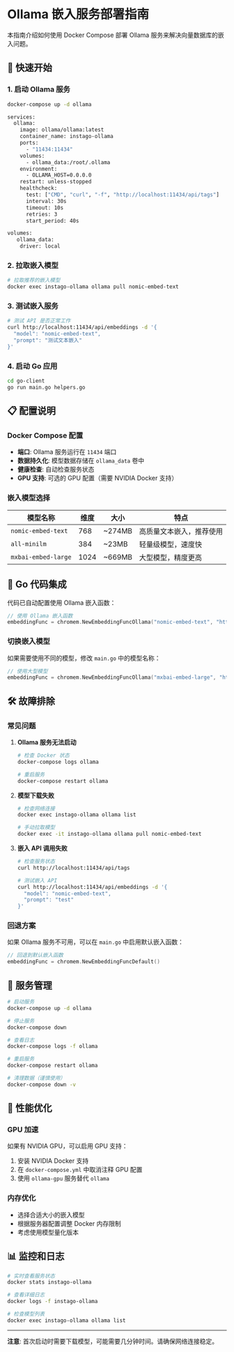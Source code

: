 # Ollama 嵌入服务部署指南

本指南介绍如何使用 Docker Compose 部署 Ollama 服务来解决向量数据库的嵌入问题。

## 🚀 快速开始

### 1. 启动 Ollama 服务

```bash
docker-compose up -d ollama

services:
  ollama:
    image: ollama/ollama:latest
    container_name: instago-ollama
    ports:
      - "11434:11434"
    volumes:
      - ollama_data:/root/.ollama
    environment:
      - OLLAMA_HOST=0.0.0.0
    restart: unless-stopped
    healthcheck:
      test: ["CMD", "curl", "-f", "http://localhost:11434/api/tags"]
      interval: 30s
      timeout: 10s
      retries: 3
      start_period: 40s

volumes:
   ollama_data:
    driver: local
```

### 2. 拉取嵌入模型

```bash
# 拉取推荐的嵌入模型
docker exec instago-ollama ollama pull nomic-embed-text
```

### 3. 测试嵌入服务

```bash
# 测试 API 是否正常工作
curl http://localhost:11434/api/embeddings -d '{
  "model": "nomic-embed-text",
  "prompt": "测试文本嵌入"
}'
```

### 4. 启动 Go 应用

```bash
cd go-client
go run main.go helpers.go
```

## 📋 配置说明

### Docker Compose 配置

- **端口**: Ollama 服务运行在 `11434` 端口
- **数据持久化**: 模型数据存储在 `ollama_data` 卷中
- **健康检查**: 自动检查服务状态
- **GPU 支持**: 可选的 GPU 配置（需要 NVIDIA Docker 支持）

### 嵌入模型选择

| 模型名称 | 维度 | 大小 | 特点 |
|---------|------|------|------|
| `nomic-embed-text` | 768 | ~274MB | 高质量文本嵌入，推荐使用 |
| `all-minilm` | 384 | ~23MB | 轻量级模型，速度快 |
| `mxbai-embed-large` | 1024 | ~669MB | 大型模型，精度更高 |

## 🔧 Go 代码集成

代码已自动配置使用 Ollama 嵌入函数：

```go
// 使用 Ollama 嵌入函数
embeddingFunc = chromem.NewEmbeddingFuncOllama("nomic-embed-text", "http://localhost:11434/api")
```

### 切换嵌入模型

如果需要使用不同的模型，修改 `main.go` 中的模型名称：

```go
// 使用大型模型
embeddingFunc = chromem.NewEmbeddingFuncOllama("mxbai-embed-large", "http://localhost:11434/api")
```

## 🛠️ 故障排除

### 常见问题

1. **Ollama 服务无法启动**
   ```bash
   # 检查 Docker 状态
   docker-compose logs ollama
   
   # 重启服务
   docker-compose restart ollama
   ```

2. **模型下载失败**
   ```bash
   # 检查网络连接
   docker exec instago-ollama ollama list
   
   # 手动拉取模型
   docker exec -it instago-ollama ollama pull nomic-embed-text
   ```

3. **嵌入 API 调用失败**
   ```bash
   # 检查服务状态
   curl http://localhost:11434/api/tags
   
   # 测试嵌入 API
   curl http://localhost:11434/api/embeddings -d '{
     "model": "nomic-embed-text",
     "prompt": "test"
   }'
   ```

### 回退方案

如果 Ollama 服务不可用，可以在 `main.go` 中启用默认嵌入函数：

```go
// 回退到默认嵌入函数
embeddingFunc = chromem.NewEmbeddingFuncDefault()
```

## 🔄 服务管理

```bash
# 启动服务
docker-compose up -d ollama

# 停止服务
docker-compose down

# 查看日志
docker-compose logs -f ollama

# 重启服务
docker-compose restart ollama

# 清理数据（谨慎使用）
docker-compose down -v
```

## 🎯 性能优化

### GPU 加速

如果有 NVIDIA GPU，可以启用 GPU 支持：

1. 安装 NVIDIA Docker 支持
2. 在 `docker-compose.yml` 中取消注释 GPU 配置
3. 使用 `ollama-gpu` 服务替代 `ollama`

### 内存优化

- 选择合适大小的嵌入模型
- 根据服务器配置调整 Docker 内存限制
- 考虑使用模型量化版本

## 📊 监控和日志

```bash
# 实时查看服务状态
docker stats instago-ollama

# 查看详细日志
docker logs -f instago-ollama

# 检查模型列表
docker exec instago-ollama ollama list
```

---

**注意**: 首次启动时需要下载模型，可能需要几分钟时间。请确保网络连接稳定。